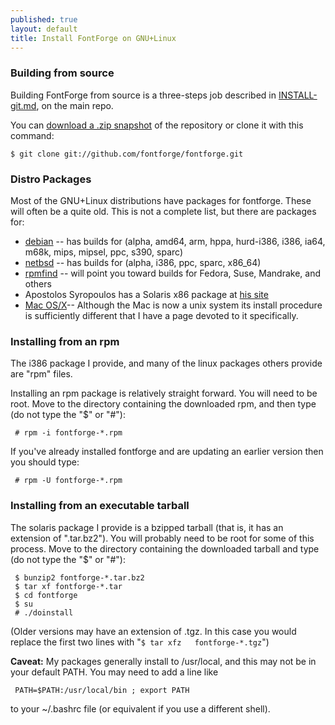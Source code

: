 ```yaml
---
published: true
layout: default
title: Install FontForge on GNU+Linux
---
```


### Building from source

Building FontForge from source is a three-steps job described in [INSTALL-git.md], on the main repo.

You can [download a .zip snapshot] of the repository or clone it with this command:

    $ git clone git://github.com/fontforge/fontforge.git

[INSTALL-git.md]: https://github.com/fontforge/fontforge/blob/master/INSTALL-git.md
[download a .zip snapshot]: https://github.com/fontforge/fontforge/archive/master.zip

### Distro Packages 

Most of the GNU+Linux distributions have packages for fontforge. These will
often be a quite old. This is not a complete list, but there are packages for:

-   [debian](http://packages.debian.org/unstable/x11/fontforge.html) --
    has builds for (alpha, amd64, arm, hppa, hurd-i386, i386, ia64,
    m68k, mips, mipsel, ppc, s390, sparc)
-   [netbsd](ftp://ftp.netbsd.org/pub/NetBSD/packages/pkgsrc/fonts/fontforge/README.html)
    -- has builds for (alpha, i386, ppc, sparc, x86\_64)
-   [rpmfind](http://www.rpmfind.com/) -- will point you toward builds
    for Fedora, Suse, Mandrake, and others
-   Apostolos Syropoulos has a Solaris x86 package at [his
    site](http://www.sunfreepacks.com/)
-   [Mac OS/X](../mac/)-- Although the Mac is now a unix system
    its install procedure is sufficiently different that I have a page
    devoted to it specifically.

### Installing from an rpm

The i386 package I provide, and many of the linux packages others
provide are "rpm" files.

Installing an rpm package is relatively straight forward. You will need
to be root. Move to the directory containing the downloaded rpm, and
then type (do not type the "\$" or "\#"):

     # rpm -i fontforge-*.rpm

If you've already installed fontforge and are updating an earlier
version then you should type:

     # rpm -U fontforge-*.rpm

### Installing from an executable tarball

The solaris package I provide is a bzipped tarball (that is, it has an
extension of ".tar.bz2"). You will probably need to be root for some of
this process. Move to the directory containing the downloaded tarball
and type (do not type the "\$" or "\#"):

     $ bunzip2 fontforge-*.tar.bz2
     $ tar xf fontforge-*.tar
     $ cd fontforge
     $ su
     # ./doinstall

(Older versions may have an extension of .tgz. In this case you would
replace the first two lines with "`$ tar xfz   fontforge-*.tgz`")

**Caveat:** My packages generally install to /usr/local, and this may
not be in your default PATH. You may need to add a line like

     PATH=$PATH:/usr/local/bin ; export PATH

to your \~/.bashrc file (or equivalent if you use a different shell).
